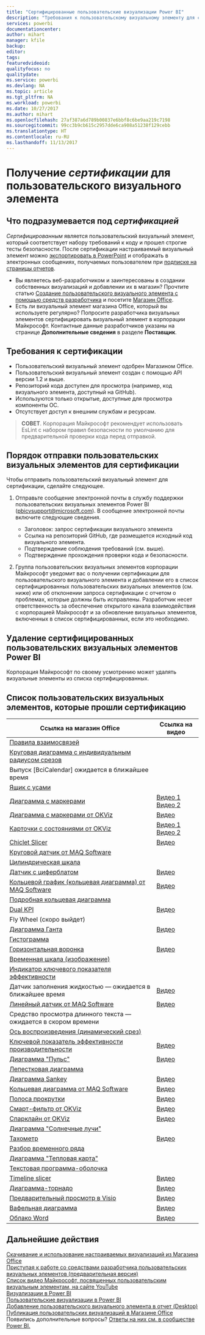 ```yaml
---
title: "Сертифицированные пользовательские визуализации Power BI"
description: "Требования к пользовательскому визуальному элементу для сертификации и процедура его отправки. А также список уже сертифицированных пользовательских визуальных элементов."
services: powerbi
documentationcenter: 
author: mihart
manager: kfile
backup: 
editor: 
tags: 
featuredvideoid: 
qualityfocus: no
qualitydate: 
ms.service: powerbi
ms.devlang: NA
ms.topic: article
ms.tgt_pltfrm: NA
ms.workload: powerbi
ms.date: 10/27/2017
ms.author: mihart
ms.openlocfilehash: 27af387a6d789b00837e6bbf8c6be9aa219c7198
ms.sourcegitcommit: 99cc3b9cb615c2957dde6ca908a51238f129cebb
ms.translationtype: HT
ms.contentlocale: ru-RU
ms.lasthandoff: 11/13/2017
---
```

# <a name="getting-a-custom-visual-certified"></a>Получение *сертификации* для пользовательского визуального элемента
## <a name="what-is-meant-by-certified"></a>Что подразумевается под *сертификацией*
*Сертифицированным* является пользовательский визуальный элемент, который соответствует набору требований к коду и прошел строгие тесты безопасности.  После сертификации настраиваемый визуальный элемент можно [экспортировать в PowerPoint](service-publish-to-powerpoint.md) и отображать в электронных сообщениях, получаемых пользователем при [подписке на страницы отчетов](service-report-subscribe.md).

* Вы являетесь веб-разработчиком и заинтересованы в создании собственных визуализаций и добавлении их в магазин? Прочтите статью [Создание пользовательского визуального элемента с помощью средств разработчика](service-custom-visuals-getting-started-with-developer-tools.md) и посетите [Магазин Office](service-custom-visuals-office-store.md).
* Есть ли визуальный элемент магазина Office, который вы используете регулярно? Попросите разработчика визуальных элементов сертифицировать визуальный элемент в корпорации Майкрософт.  Контактные данные разработчиков указаны на странице **Дополнительные сведения** в разделе **Поставщик**.

## <a name="certification-requirements"></a>Требования к сертификации
* Пользовательский визуальный элемент одобрен Магазином Office.    
* Пользовательский визуальный элемент создан с помощью API версии 1.2 и выше.    
* Репозиторий кода доступен для просмотра (например, код визуального элемента, доступный на GitHub).    
* Используются только открытые, доступные для просмотра компоненты ОС.    
* Отсутствует доступ к внешним службам и ресурсам.    

> **СОВЕТ**. Корпорация Майкрософт рекомендует использовать EsLint с набором правил безопасности по умолчанию для предварительной проверки кода перед отправкой.
> 
> 

## <a name="process-for-submitting-a-custom-visual-for-certification"></a>Порядок отправки пользовательских визуальных элементов для сертификации
Чтобы отправить пользовательский визуальный элемент для сертификации, сделайте следующее.

1. Отправьте сообщение электронной почты в службу поддержки пользовательских визуальных элементов Power BI (pbicvsupport@microsoft.com). В сообщение электронной почты включите следующие сведения.    
   
   * Заголовок: запрос сертификации визуального элемента    
   * Ссылка на репозиторий GitHub, где размещается исходный код визуального элемента.    
   * Подтверждение соблюдения требований (см. выше).    
   * Подтверждение прохождения проверки кода и безопасности.    
2. Группа пользовательских визуальных элементов корпорации Майкрософт уведомит вас о получении сертификации для пользовательского визуального элемента и добавлении его в список сертифицированных пользовательских визуальных элементов (см. ниже) или об отклонении запроса сертификации с отчетом о проблемах, которые должны быть исправлены. Разработчик несет ответственность за обеспечение открытого канала взаимодействия с корпорацией Майкрософт и за обновление визуальных элементов, включенных в список сертифицированных, если это необходимо.

## <a name="removal-of-power-bi-certified-custom-visuals"></a>Удаление сертифицированных пользовательских визуальных элементов Power BI
Корпорация Майкрософт по своему усмотрению может удалять визуальные элементы из списка сертифицированных.  

## <a name="list-of-custom-visuals-that-have-been-certified"></a>Список пользовательских визуальных элементов, которые прошли сертификацию
| Ссылка на магазин Office | Ссылка на видео |
| --- | --- |
| [Правила взаимосвязей](https://appsource.microsoft.com/en-us/product/power-bi-visuals/WA104380815) | |
| [Круговая диаграмма с индивидуальным радиусом срезов](https://appsource.microsoft.com/en-us/product/power-bi-visuals/WA104380759?src=office&tab=Overview) | |
| Выпуск [BciCalendar] ожидается в ближайшее время | |
| [Ящик с усами](https://appsource.microsoft.com/product/power-bi-visuals/WA104380831?src=office&tab=Overview) | |
| [Диаграмма с маркерами](https://store.office.com/en-us/app.aspx?assetid=WA104380755) |[Видео 1](https://youtu.be/AOlsFYkfkcw)   [Видео 2](https://youtu.be/AQvd2FhRyCI) |
| [Диаграмма с маркерами от OKViz](https://store.office.com/bullet-chart-by-okviz-WA104380953.aspx) |[Видео](https://youtu.be/mtvUNl9bMjA) |
| [Карточки с состояниями от OKViz](https://store.office.com/card-with-states-by-okviz-WA104380967.aspx) |[Видео 1  ](https://youtu.be/myiX0BmZd8U) [Видео 2](https://youtu.be/AOlsFYkfkcw) |
| [Chiclet Slicer](https://store.office.com/chiclet-slicer-WA104380756.aspx) |[Видео](https://youtu.be/iYOkJ1APueY) |
| [Круговой датчик от MAQ Software](https://appsource.microsoft.com/product/power-bi-visuals/WA104380837?tab=Overview) | |
| [Цилиндрическая шкала](https://appsource.microsoft.com/en-us/product/power-bi-visuals/WA104380874) | |
| [Датчик с циферблатом](https://appsource.microsoft.com/en-us/product/power-bi-visuals/WA104381184) |[Видео](https://youtu.be/AOlsFYkfkcw) |
| [Кольцевой график (кольцевая диаграмма) от MAQ Software](https://appsource.microsoft.com/product/power-bi-visuals/WA104380824?tab=Overview) |[Видео](https://youtu.be/pDToHDFHnq8) |
| [Подробная кольцевая диаграмма](https://appsource.microsoft.com/en-us/product/power-bi-visuals/WA104380858) | |
| [Dual KPI](https://store.office.com/dual-kpi-WA104380774.aspx) |[Видео](https://youtu.be/821o0-eVBXo?list=PL1N57mwBHtN1vIjfvuBIzZllrmKo-Vz6x) |
| Fly Wheel (скоро выйдет) | |
| [Диаграмма Ганта](https://store.office.com/gantt-WA104380765.aspx) |[Видео](https://youtu.be/qJ7s_KrGiUU) |
| [Гистограмма](https://store.office.com/histogram-chart-WA104380776.aspx) | |
| [Горизонтальная воронка](https://appsource.microsoft.com/en-us/product/power-bi-visuals/WA104380846) |[Видео](https://youtu.be/SudZei68PPo) |
| [Временная шкала (изображение)](https://appsource.microsoft.com/en-us/product/power-bi-visuals/WA104381254) | |
| [Индикатор ключевого показателя эффективности](https://store.office.com/kpi-indicator-WA104380832.aspx) | |
| Датчик заполнения жидкостью — ожидается в ближайшее время |[Видео](https://youtu.be/wQ51TTqIZc4) |
| [Линейный датчик от MAQ Software](https://appsource.microsoft.com/en-us/product/power-bi-visuals/WA104380821?src=office&tab=Overview) |[Видео](https://youtu.be/AOlsFYkfkcw) |
| Средство просмотра длинного текста — ожидается в скором времени | |
| [Ось воспроизведения (динамический срез)](https://store.office.com/play-axis-dynamic-slicer-WA104380981.aspx) | |
| [Ключевой показатель эффективности производительности](https://appsource.microsoft.com/product/power-bi-visuals/WA104381083) |[Видео](https://youtu.be/IvfIP3E6-1Q) |
| [Диаграмма "Пульс"](https://appsource.microsoft.com/en-us/product/power-bi-visuals/WA104381006?src=office&tab=Overview) |[Видео](https://www.youtube.com/watch?v=DQWdcQtjDVw) |
| [Лепестковая диаграмма](https://store.office.com/radar-chart-WA104380771.aspx) | |
| [Диаграмма Sankey](https://store.office.com/app.aspx?assetid=WA104380777.aspx) |[Видео](https://youtu.be/WWP9wVUHGaA) |
| [Кольцевая диаграмма от MAQ Software](https://appsource.microsoft.com/en-us/product/power-bi-visuals/WA104380824) |[Видео](https://youtu.be/pDToHDFHnq8) |
| [Полоса прокрутки](https://store.office.com/scroller-WA104381018.aspx) |[Видео](https://youtu.be/uhRFQF2cGSY) |
| [Смарт-фильтр от OKViz](https://store.office.com/smart-filter-by-okviz-WA104380859.aspx) |[Видео](https://youtu.be/gcJsDDRQq28) |
| [Спарклайн от OKViz](https://appsource.microsoft.com/en-us/product/power-bi-visuals/WA104380910?src=office&tab=Overview) |[Видео](https://youtu.be/0m3Vnvso9tY) |
| [Диаграмма "Солнечные лучи"](https://appsource.microsoft.com/en-us/product/power-bi-visuals/WA104380767?src=office&tab=Overview) | |
| [Тахометр](https://store.office.com/tachometer-WA104380937.aspx?) |[Видео](https://www.youtube.com/watch?v=C3OXdETbS9o) |
| [Разбор временного ряда](https://appsource.microsoft.com/en-us/product/power-bi-visuals/WA104380897) | |
| [Диаграмма "Тепловая карта"](https://store.office.com/table-heatmap-WA104380818.aspx) | |
| [Текстовая программа-оболочка](https://appsource.microsoft.com/en-us/product/power-bi-visuals/WA104380826) | |
| [Timeline slicer](https://store.office.com/timeline-slicer-WA104380786.aspx) |[Видео](https://youtu.be/ozMtZ4_NZ10) |
| [Диаграмма-торнадо](https://store.office.com/tornado-chart-WA104380768.aspx) |[Видео](https://youtu.be/AQvd2FhRyCI) |
| [Предварительный просмотр в Visio](https://store.office.com/visio-visual-preview-WA104381132.aspx) |[Видео](https://www.youtube.com/watch?v=dCcd7rftjZA&list=PL1N57mwBHtN1vIjfvuBIzZllrmKo-Vz6x&index=2) |
| [Вафельная диаграмма](https://appsource.microsoft.com/en-us/product/power-bi-visuals/WA104381049?src=office&tab=Overview) |[Видео](https://youtu.be/1vRqYUsm3Vk) |
| [Облако Word](https://store.office.com/word-cloud-WA104380752.aspx?) |[Видео](https://www.youtube.com/watch?v=AblTenl9fqo) |

## <a name="next-steps"></a>Дальнейшие действия
[Скачивание и использование настраиваемых визуализаций из Магазина Office](service-custom-visuals-office-store.md)  
[Приступая к работе со средствами разработчика пользовательских визуальных элементов (предварительная версия)](service-custom-visuals-getting-started-with-developer-tools.md)      
[Список видео Майкрософт, посвященных пользовательским визуальным элементам, на сайте YouTube](https://www.youtube.com/playlist?list=PL1N57mwBHtN1vIjfvuBIzZllrmKo-Vz6x)  
[Визуализации в Power BI](power-bi-report-visualizations.md)  
[Пользовательские визуализации в Power BI](power-bi-custom-visuals.md)  
[Добавление пользовательского визуального элемента в отчет (Desktop)](power-bi-custom-visuals-use.md)  
[Публикация пользовательских визуализаций в Магазине Office](developer/office-store.md)  
Появились дополнительные вопросы? [Ответы на них см. в сообществе Power BI.](http://community.powerbi.com/)

